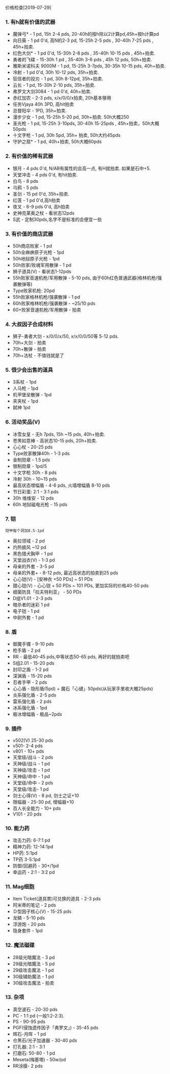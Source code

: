 价格检查[2019-07-29]

### 1. 有h就有价值的武器
* 魔弹弓* - 1 pd, 15h 2-4 pds, 20-40h的按h除以2计算pd,45h+按h计算pd
* 向日葵 - 1 pd 0'd, 高N的2-3 pd, 15-25h 2-5 pds , 30-40h 7-25 pds , 45h+拍卖.
* 红色大剑* - 1 pd 0'd, 15-30h 2-8 pds , 35-40h 10-15 pds , 45h+拍卖.
* 勇者的飞碟 - 15-30h 1 pd , 35-40h 3-6 pds , 45h 12 pds, 50h+拍卖.
* 雅斯米诺科夫 9000M - 1 pd, 15-25h 3-7pds, 30-35h 10-15 pds, 40h+拍卖.
* 冷射 - 1 pd 0'd, 30h 10-12 pds, 35h+拍卖. 
* 狂信者的投刃 - 1 pd, 30h 8-12pd, 35h+拍卖.
* 云长 - 1 pd, 15-30h 2-10 pds, 35h+拍卖.
* 弗罗文大剑3084 - 1 pd 0'd, 40h+拍卖.
* 赤红加农 - 2-3 pds, x/x/0/0/x拍卖, 20h基本够用
* 任务Vjaya 40h 3PD, 高hit拍卖
* 总督阳伞 - 1PD, 35h+拍卖.
* 漫步少女 - 1 pd, 15-25h 5-20 pd, 30h+拍卖. 50h大概250
* 圣光枪 - 1 pd, 15-25h 3-10pds, 30-40h 15-25pds , 45h+拍卖，50h大概50pds
* 十文字枪 - 1 pd, 30h 5pd, 35h+ 拍卖, 50h大约45pds
* 守护之扇* - 1 pd, 40h+拍卖, 50h大概60pds

### 2. 有价值的稀有武器
    
* 银月 - 4 pds 0'd, N/AB有属性的会高一点, 有H就拍卖. 如果是石中+5.
* 天堂冲击 - 4 pds 0'd, 有hit拍卖.
* 白鸟 - 8 pds
* 乌鸦 - 5 pds
* 圣剑 - 15 pd 0'd, 35h+拍卖.
* 红莲 - 1 pd 0'd,高h拍卖
* 夜叉 - 6-9 pds 0'd, 高h拍卖
* 史神克莱奥之杖 - 看状态12pds
* S武 - 定制30pds,名字不是标准的会便宜一些

### 3. 有价值的商店武器
    
* 50h商店败家 - 1 pd
* 50h全麻痹原子光枪 - 1pd
* 50h地狱原子光枪 - 1pd
* 50h败家/败魂军用散弹 - 1 pd
* 狮子道具(V) - 看状态1-12pds
* 55h败家音速机枪/军用散弹 - 5-10 pds, 由于60h红色普通武器(格林机枪/强袭散弹等)
* Type败家机枪: 20pd
* 55h败家格林机枪/强袭散弹 - 1 pd
* 60h败家格林机枪/强袭散弹 - ~25/10 pds
* 60+败家音速机枪/军用散弹 - 拍卖

### 4. 大叔因子合成材料
    
* 狮子-勇者大剑 -   x/0/0/x/50, x/x/0/0/50等 5-12 pds.
* 70h+大剑 - 拍卖
* 70h+散弹 - 拍卖
* 70h+法杖 - 不值钱就是了

### 5. 很少会出售的道具
    
* 3系杖 - 1pd
* 人马枪 - 1pd
* 机甲堡垒散弹 - 1pd
* 夹夹杖 - 1pd
* 弑神 1pd

### 6. 活动奖品(V)
    
* 冰雪女皇 - 无h 7pds, 15h ~15 pds, 40h+拍卖.
* 苍黑如意棒 - 高状态10-15 pds, 20h+拍卖.
* 心心杖 - 20-25 pds
* Type败家散弹40h - 1-3 pds
* 金制勋章 - 1.5 pds
* 银制勋章 - 1pd/5
* 十文字枪 30h - 8 pds
* 冷射 30h - 10~15 pds
* 最高状态增幅盾 - 4-6 pds, 火墙增幅盾 8-10 pds
* 节日彩蛋: 2:1 - 3:1 pds
* 30h 维维安 - 12 pds
* 60h 地狱磁电光枪 - 15 pds


### 7. 铠  
`铠甲每个洞加0.5-1pd`  
* 奥拉领域 - 2 pd
* 灼热披风 ~12 pd
* 黑色猎犬胸甲 - 1 pd
* 天堂战衣(V) - 1-3 pd
* 母亲的外套 - 3-5 pd
* 母亲的外套+ - 8-12 pds, 最近高状态的拍卖到25 pds
* 心心铠(V) - [安神衣 +50 PDs] ~ 51 PDs
* 甜心铠(V) - 心心铠 + 50 PDs ~ 101 PDs, 更加实际的价格40-50 pds
* 细菌防具「拉夫特利亚」 - 50 PDs
* D组V1.01 - 2-3 pds
* 暗杀者的迷彩 1 pd
* 电子铠 - 1 pd
* 中尉外套 - 1 pd

### 8. 盾
    
* 御魔手镯 - 9-10 pds
* 枪手盾 - 2 pd
* RR - 最低40-45 pds,中等状态50-65 pds, 再好的就拍卖吧
* S组2.01 - 15-20 pds
* 封印之盾 - 1-2 pd
* 深渊盾 - 15-20 pds
* 忍者手甲 - 2 pds
* 心心盾 - 隐形盾(5pd) + 魔石「心键」50pds(从玩家手里收大概25pds)
* 炎系强化盾 - 2-5 pds
* 雷系强化盾 - 2 pds
* 冰系强化盾 - 1pd 
* 极冰增幅盾 - 极品~2pds

### 9. 插件
    
* v502(V) 25-30 pds
* v501- 2-4 pds
* v801 - 10+ pds
* 天堂级/战斗 - 2 pds
* 天神级/战斗 - 1 pd
* 天神级/攻击 - 1 pd
* 天神级/命中 - 1 pd
* 天堂级/命中 - 2 pds
* 天堂级/攻击- 1 pd
* 剑士心得(V) - 8 pd, 剑士之证+10
* 限幅器 - 25-30 pd, 增幅器+10
* 百人长全能力 - 10+ pds
* V101 - 20 pds

### 10. 能力药
    
* 攻击力药: 6-7:1 pd
* 精神力药: 12-14:1pd
* HP药: 5:1pd
* TP药 3-5:1pd
* 防御/回避药 - 30+/1pd
* 幸运药 - 2:1 - 3:2 pd

### 11. Mag细胞
    
* Item Ticket(道具票)可兑换的道具 - 2-3 pds
* 阿米蒂的笔记 - 2 pds
* Ｄ型因子核心(V) - 15-25 pds
* 龙鳞 - 5-10 pds
* 浮游炮 - 20 pds
* 隐身套件 - 1pd

### 12. 魔法磁碟
    
* 28级光暗魔法 - 3 pd
* 29级光暗魔法 - 5 pd
* 29级攻击魔法 - 1 pd
* 30级辅助魔法 - 1 pd
* 30级攻击魔法 - 拍卖

### 13. 杂项
    
* 真空波石 - 20-30 pds
* PC - 1:1 pd (一般1:2-2:3).
* PS - 90-95 pds
* PGF(侵蚀遗传因子「弗罗文」) - 35-45 pds
* 辉石-月晖 - 1 pd
* 仓黑石/光子加速器 - 30-40 pds
* 打孔器: 2:1 - 3:1
* 打磨石: 50-80 - 1 pd
* Meseta(梅塞塔) - 50w/pd
* RR涂膜- 2 pds
